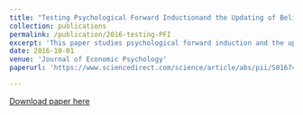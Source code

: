 ```yaml
---
title: "Testing Psychological Forward Inductionand the Updating of Beliefs in the Lost Wallet Game"
collection: publications
permalink: /publication/2016-testing-PFI
excerpt: 'This paper studies psychological forward induction and the updating of beliefs in the lost wallet game (Dufwenberg & Gneezy, 2000), which is required to derive a prediction for guilt averse agents. Our experiment tests whether the second movers psychologically induct forward and update their beliefs after observing their paired first mover's decision by eliciting beliefs with different second mover knowledge of first mover decision, depending on treatment. We find that second movers do update their beliefs conditional on receiving information on the first mover’s action, supporting psychological forward induction.'
date: 2016-10-01
venue: 'Journal of Economic Psychology'
paperurl: 'https://www.sciencedirect.com/science/article/abs/pii/S0167487015300313'

---
```



[Download paper here](https://www.sciencedirect.com/science/article/abs/pii/S0167487015300313)
